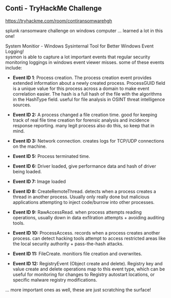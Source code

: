 ## Conti - TryHackMe Challenge ##
https://tryhackme.com/room/contiransomwarehgh <br>

splunk ransomware challenge on windows computer ... learned a lot in this one! <br>

System Monitior - Windows Sysinternal Tool for Better Windows Event Logging! <br>
sysmon is able to capture a lot important events that regular security monitoring loggings in windows event viewer misses. some of these events include:
 - __Event ID 1__: Process creation. The process creation event provides extended information about a newly created process. ProcessGUID field is a unique value for this process across a domain to make event correlation easier. The hash is a full hash of the file with the algorithms in the HashType field. useful for file analysis in OSINT threat intelligence sources.

- __Event ID 2:__ A process changed a file creation time. good for keeping track of real file time creation for forensic analysis and incidence response reporting. many legit process also do this, so keep that in mind. 

- __Event ID 3:__ Network connection. creates logs for TCP/UDP connections on the machine.

- __Event ID 5:__  Process terminated time.

- __Event ID 6:__ Driver loaded, give performance data and hash of driver being loaded.

- __Event ID 7:__ Image loaded

- __Event ID 8:__ CreateRemoteThread. detects when a process creates a thread in another process. Usually only really done but malicious applications attempting to inject code/burrow into other processes.

- __Event ID 9:__ RawAccessRead. when process attempts reading operations, usually down in data exfilration attempts + avoiding auditing tools.

- __Event ID 10:__ ProcessAccess. records when a process creates another process. can detect hacking tools attempt to access restricted areas like the local security authority + pass-the-hash attacks. 

- __Event ID 11:__ FileCreate. monitiors file creation and overwrites. 

- __Event ID 12:__ RegistryEvent (Object create and delete). Registry key and value create and delete operations map to this event type, which can be useful for monitoring for changes to Registry autostart locations, or specific malware registry modifications.

... more important ones as well, these are just scratching the surface! <br>